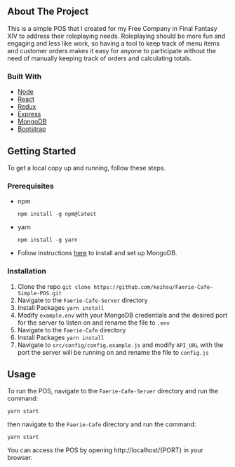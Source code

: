 ## About The Project
This is a simple POS that I created for my Free Company in Final Fantasy XIV to address their roleplaying needs. Roleplaying should be more fun and engaging and less like work, so having a tool to keep track of menu items and customer orders makes it easy for anyone to participate without the need of manually keeping track of orders and calculating totals.

### Built With
* [Node](https://nodejs.org/en/)
* [React](https://reactjs.org/)
* [Redux](https://redux.js.org/)
* [Express](https://expressjs.com/)
* [MongoDB](https://www.mongodb.com/)
* [Bootstrap](https://getbootstrap.com/)

## Getting Started
To get a local copy up and running, follow these steps.

### Prerequisites
* npm
  ```
  npm install -g npm@latest
  ```
* yarn
  ```
  npm install -g yarn
  ```
* Follow instructions [here](https://docs.mongodb.com/manual/installation/) to install and set up MongoDB.

### Installation
  1. Clone the repo
    ```
    git clone https://github.com/keihsu/Faerie-Cafe-Simple-POS.git
    ```
  2. Navigate to the `Faerie-Cafe-Server` directory
  3. Install Packages
    ```
    yarn install
    ```
  4. Modify `example.env` with your MongoDB credentials and the desired port for the server to listen on and rename the file to `.env`
  5. Navigate to the `Faerie-Cafe` directory
  6. Install Packages
    ```
    yarn install
    ```
  7. Navigate to `src/config/config.example.js` and modify `API_URL` with the port the server will be running on and rename the file to `config.js`

## Usage
  To run the POS, navigate to the `Faerie-Cafe-Server` directory and run the command:
  ```
  yarn start
  ```
  then navigate to the `Faerie-Cafe` directory and run the command:
  ```
  yarn start
  ```
  You can access the POS by opening http://localhost/{PORT} in your browser.